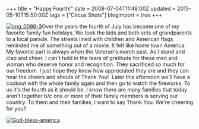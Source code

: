 +++
title = "Happy Fourth!"
date = 2008-07-04T11:48:00Z
updated = 2015-05-10T15:50:00Z
tags = ["Circus Shots"]
blogimport = true 
+++

[![img_0086-3](https://latc.s3.amazonaws.com/wp-content/uploads/2008/07/img_0086-3-350x255.jpg "img_0086-3")](https://latc.s3.amazonaws.com/wp-content/uploads/2008/07/img_0086-3.jpg)Over the years the fourth of July has become one of my favorite family fun holidays.  We took the kids and both sets of grandparents to a local parade.   The streets lined with children and American flags reminded me of something out of a movie.  It felt like home town America.   My favorite part is always when the Veteran's march past.  As I stand and clap and cheer, I can't hold in the tears of gratitude for these men and woman who deserve honor and recognition.   They sacrificed so much for our freedom.   I just hope they know how appreciated they are and they can hear the cheers and shouts of Thank You!   Later this afternoon we'll have a cookout with the whole family again and then go to watch the fireworks.  To us it's the fourth as it should be.  I know there are many families that today aren't together b/c one or more of their family members is serving our country.   To them and their families, I want to say Thank You.  We're cheering for you!!  

[![God-bless-america](https://latc.s3.amazonaws.com/wp-content/uploads/2008/07/god-bless-america.jpg "God-bless-america")](https://latc.s3.amazonaws.com/wp-content/uploads/2008/07/img_0034-2.jpg)
